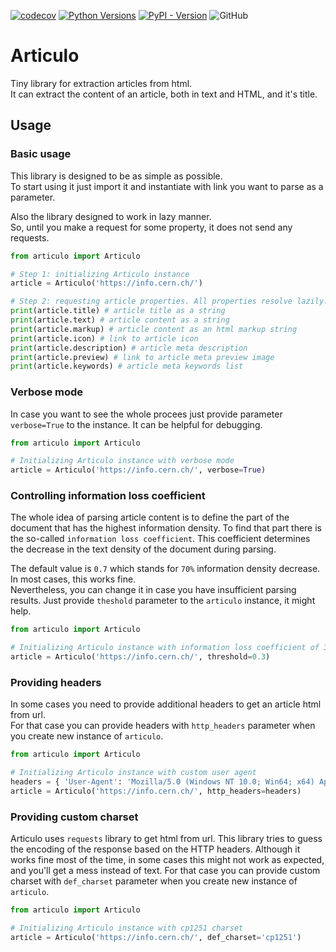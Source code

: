 [![codecov](https://codecov.io/gh/mrmegatelo/articulo/graph/badge.svg?token=4UDVH5KHWP)](https://codecov.io/gh/mrmegatelo/articulo)
[![Python Versions](https://img.shields.io/pypi/pyversions/articulo)](PyPI)
[![PyPI - Version](https://img.shields.io/pypi/v/articulo)](Version)
![GitHub](https://img.shields.io/github/license/mrmegatelo/articulo)


# Articulo
Tiny library for extraction articles from html.  
It can extract the content of an article, both in text and HTML, and it's title.

## Usage
### Basic usage
This library is designed to be as simple as possible.  
To start using it just import it and instantiate with link you want to parse as a parameter.  

Also the library designed to work in lazy manner.  
So, until you make a request for some property, it does not send any requests.  

```python
from articulo import Articulo

# Step 1: initializing Articulo instance
article = Articulo('https://info.cern.ch/')

# Step 2: requesting article properties. All properties resolve lazily.
print(article.title) # article title as a string
print(article.text) # article content as a string
print(article.markup) # article content as an html markup string
print(article.icon) # link to article icon
print(article.description) # article meta description
print(article.preview) # link to article meta preview image
print(article.keywords) # article meta keywords list
```

### Verbose mode
In case you want to see the whole procees just provide parameter `verbose=True` to the instance. It can be helpful for debugging.


```python
from articulo import Articulo

# Initializing Articulo instance with verbose mode
article = Articulo('https://info.cern.ch/', verbose=True)
```

### Controlling information loss coefficient
The whole idea of parsing article content is to define the part of the document that has the highest information density. To find that part there is the so-called `information loss coefficient`. This coefficient determines the decrease in the text density of the document during parsing.  

The default value is `0.7` which stands for `70%` information density decrease. In most cases, this works fine.  
Nevertheless, you can change it in case you have insufficient parsing results. Just provide `theshold` parameter to the `articulo` instance, it might help.

```python
from articulo import Articulo

# Initializing Articulo instance with information loss coefficient of 30%
article = Articulo('https://info.cern.ch/', threshold=0.3)
```

### Providing headers
In some cases  you need to provide additional headers to get an article html from url.  
For that case you can provide headers with `http_headers` parameter when 
you create new instance of `articulo`.

```python
from articulo import Articulo

# Initializing Articulo instance with custom user agent
headers = { 'User-Agent': 'Mozilla/5.0 (Windows NT 10.0; Win64; x64) AppleWebKit/537.36 (KHTML, like Gecko) Chrome/111.0.0.0 Safari/537.36' }
article = Articulo('https://info.cern.ch/', http_headers=headers)
```

### Providing custom charset
Articulo uses `requests` library to get html from url. This library tries to guess the encoding of the response based on the HTTP headers.
Although it works fine most of the time, in some cases this might not work as expected, and you'll get a mess instead of text. For that case you can provide custom charset with `def_charset` parameter when you create new instance of `articulo`.

```python
from articulo import Articulo

# Initializing Articulo instance with cp1251 charset
article = Articulo('https://info.cern.ch/', def_charset='cp1251')
```